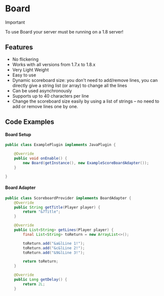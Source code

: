 # Board

> [!IMPORTANT]
> To use Board your server must be running on a 1.8 server!

## Features
* No flickering
* Works with all versions from 1.7.x to 1.8.x
* Very Light Weight
* Easy to use
* Dynamic scoreboard size: you don't need to add/remove lines, you can directly give a string list (or array) to change all the lines
* Can be used asynchronously
* Supports up to 40 characters per line
* Change the scoreboard size easily by using a list of strings – no need to add or remove lines one by one.

## Code Examples

#### Board Setup
```java
public class ExamplePlugin implements JavaPlugin {

    @Override
    public void onEnable() {
        new Board(getInstance(), new ExampleScoreBoardAdapter());
    }

}
```

#### Board Adapter
```java
public class ScoreboardProvider implements BoardAdapter {
    @Override
    public String getTitle(Player player) {
        return "&7Title";
    }

    @Override
    public List<String> getLines(Player player) {
        final List<String> toReturn = new ArrayList<>();

        toReturn.add("&a&lLine 1!");
        toReturn.add("&c&lLine 2!");
        toReturn.add("&9&lLine 3!");

        return toReturn;
    }

    @Override
    public Long getDelay() {
        return 2L;
    }
```
